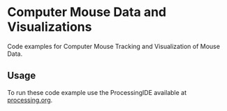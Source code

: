 # Computer Mouse Data and Visualizations

Code examples for Computer Mouse Tracking and Visualization of Mouse Data.

## Usage

To run these code example use the ProcessingIDE available at [processing.org](https://processing.org/).
